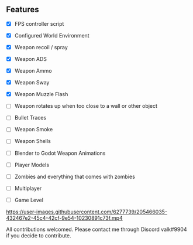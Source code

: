 ## Features
- [x] FPS controller script
- [x] Configured World Environment
- [x] Weapon recoil / spray
- [x] Weapon ADS
- [x] Weapon Ammo
- [x] Weapon Sway
- [x] Weapon Muzzle Flash
- [ ] Weapon rotates up when too close to a wall or other object
- [ ] Bullet Traces
- [ ] Weapon Smoke
- [ ] Weapon Shells
- [ ] Blender to Godot Weapon Animations
- [ ] Player Models
- [ ] Zombies and everything that comes with zombies
- [ ] Multiplayer
- [ ] Game Level


https://user-images.githubusercontent.com/6277739/205466035-432467e2-45c4-42cf-9e54-10230891c73f.mp4

All contributions welcomed. Please contact me through Discord valk#9904 if you decide to contribute.
